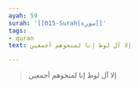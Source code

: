 ```yaml
---
ayah: 59
surah: '[[015-Surah|سورة]]'
tags:
- quran
text: إلا آل لوط إنا لمنجوهم أجمعين

---
```

> إلا آل لوط إنا لمنجوهم أجمعين
